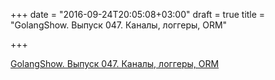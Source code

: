 +++
date = "2016-09-24T20:05:08+03:00"
draft = true
title = "GolangShow. Выпуск 047. Каналы, логгеры, ORM"

+++

<p><a href="http://golangshow.com/episode/2016/03-10-047/">GolangShow. Выпуск 047. Каналы, логгеры, ORM</a></p>
